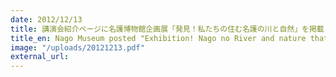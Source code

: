 ```yaml
---
date: 2012/12/13
title: 講演会紹介ページに名護博物館企画展「発見！私たちの住む名護の川と自然」を掲載
title_en: Nago Museum posted "Exhibition! Nago no River and nature that we live"
image: "/uploads/20121213.pdf"
external_url:
---
```

